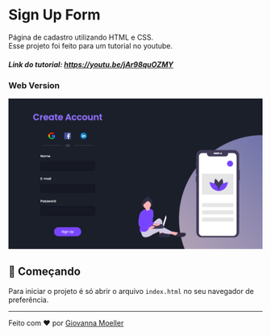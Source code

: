 
# Sign Up Form

Página de cadastro utilizando HTML e CSS.<br />
Esse projeto foi feito para um tutorial no youtube.<br />
##### Link do tutorial: https://youtu.be/jAr98quOZMY
### Web Version
<img src="final.png" alt="Web Version"/>

## 🚀 Começando

Para iniciar o projeto é só abrir o arquivo `index.html` no seu navegador de preferência.

---
Feito com ❤️  por [Giovanna Moeller](https://github.com/giovannamoeller)